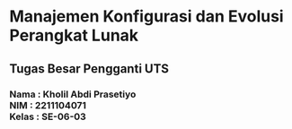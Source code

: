 <h1>Manajemen Konfigurasi dan Evolusi Perangkat Lunak</h1>
<h2>Tugas Besar Pengganti UTS</h2>
<h3>Nama : Kholil Abdi Prasetiyo<br>NIM : 2211104071<br>Kelas : SE-06-03</h3>
